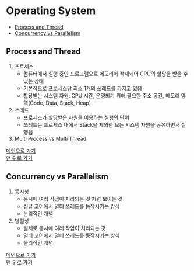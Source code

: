 # Operating System

* [Process and Thread](#process-and-thread)
* [Concurrency vs Parallelism](#concurrency-vs-parallelism)

## Process and Thread
1. 프로세스
    - 컴퓨터에서 실행 중인 프로그램으로 메모리에 적재되어 CPU의 할당을 받을 수 있는 상태
    - 기본적으로 프로세스당 최소 1개의 쓰레드를 가지고 있음
    - 할당받는 시스템 자원: CPU 시간, 운영되기 위해 필요한 주소 공간, 메모리 영역(Code, Data, Stack, Heap)
1. 쓰레드
    - 프로세스가 할당받은 자원을 이용하는 실행의 단위
    - 쓰레드는 프로세스 내에서 Stack을 제외한 모든 시스템 자원을 공유하면서 실행됨
1. Multi Process vs Multi Thread

[메인으로 가기](https://github.com/sekhyuni/computer-science)</br>
[맨 위로 가기](#operating-system)
## Concurrency vs Parallelism
1. 동시성
    - 동시에 여러 작업이 처리되는 것 처럼 보이는 것
    - 싱글 코어에서 멀티 쓰레드를 동작시키는 방식
    - 논리적인 개념
1. 병렬성
    - 실제로 동시에 여러 작업이 처리되는 것
    - 멀티 코어에서 멀티 쓰레드를 동작시키는 방식
    - 물리적인 개념

[메인으로 가기](https://github.com/sekhyuni/computer-science)</br>
[맨 위로 가기](#operating-system)